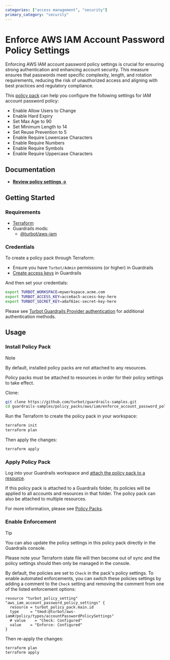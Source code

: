 ```yaml
---
categories: ["access management", "security"]
primary_category: "security"
---
```


# Enforce AWS IAM Account Password Policy Settings

Enforcing AWS IAM account password policy settings is crucial for ensuring strong authentication and enhancing account security. This measure ensures that passwords meet specific complexity, length, and rotation requirements, reducing the risk of unauthorized access and aligning with best practices and regulatory compliance.

This [policy pack](https://turbot.com/guardrails/docs/concepts/resources/smart-folders) can help you configure the following settings for IAM account password policy:

- Enable Allow Users to Change
- Enable Hard Expiry
- Set Max Age to 90
- Set Minimum Length to 14
- Set Reuse Prevention to 5
- Enable Require Lowercase Characters
- Enable Require Numbers
- Enable Require Symbols
- Enable Require Uppercase Characters

## Documentation

- **[Review policy settings →](https://hub-guardrails-turbot-com-git-development-turbot.vercel.app/policy-packs/enforce_account_password_policy_settings/settings)**

## Getting Started

### Requirements

- [Terraform](https://developer.hashicorp.com/terraform/tutorials/aws-get-started/install-cli)
- Guardrails mods:
  - [@turbot/aws-iam](https://hub-guardrails-turbot-com-git-development-turbot.vercel.app/aws/mods/aws-iam)

### Credentials

To create a policy pack through Terraform:

- Ensure you have `Turbot/Admin` permissions (or higher) in Guardrails
- [Create access keys](https://turbot.com/guardrails/docs/guides/iam/access-keys#generate-a-new-guardrails-api-access-key) in Guardrails

And then set your credentials:

```sh
export TURBOT_WORKSPACE=myworkspace.acme.com
export TURBOT_ACCESS_KEY=acce6ac5-access-key-here
export TURBOT_SECRET_KEY=a8af61ec-secret-key-here
```

Please see [Turbot Guardrails Provider authentication](https://registry.terraform.io/providers/turbot/turbot/latest/docs#authentication) for additional authentication methods.

## Usage

### Install Policy Pack

> [!NOTE]
> By default, installed policy packs are not attached to any resources.
>
> Policy packs must be attached to resources in order for their policy settings to take effect.

Clone:

```sh
git clone https://github.com/turbot/guardrails-samples.git
cd guardrails-samples/policy_packs/aws/iam/enforce_account_password_policy_settings
```

Run the Terraform to create the policy pack in your workspace:

```sh
terraform init
terraform plan
```

Then apply the changes:

```sh
terraform apply
```

### Apply Policy Pack

Log into your Guardrails workspace and [attach the policy pack to a resource](https://turbot.com/guardrails/docs/guides/working-with-folders/smart#attach-a-smart-folder-to-a-resource).

If this policy pack is attached to a Guardrails folder, its policies will be applied to all accounts and resources in that folder. The policy pack can also be attached to multiple resources.

For more information, please see [Policy Packs](https://turbot.com/guardrails/docs/concepts/resources/smart-folders).

### Enable Enforcement

> [!TIP]
> You can also update the policy settings in this policy pack directly in the Guardrails console.
>
> Please note your Terraform state file will then become out of sync and the policy settings should then only be managed in the console.

By default, the policies are set to `Check` in the pack's policy settings. To enable automated enforcements, you can switch these policies settings by adding a comment to the `Check` setting and removing the comment from one of the listed enforcement options:

```hcl
resource "turbot_policy_setting" "aws_iam_account_password_policy_settings" {
  resource = turbot_policy_pack.main.id
  type     = "tmod:@turbot/aws-iam#/policy/types/accountPasswordPolicySettings"
  # value    = "Check: Configured"
  value    = "Enforce: Configured"
}
```

Then re-apply the changes:

```sh
terraform plan
terraform apply
```
